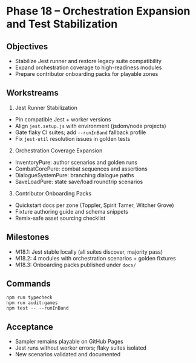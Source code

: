 # Phase 18 – Orchestration Expansion and Test Stabilization

## Objectives
- Stabilize Jest runner and restore legacy suite compatibility
- Expand orchestration coverage to high-readiness modules
- Prepare contributor onboarding packs for playable zones

## Workstreams
1) Jest Runner Stabilization
- Pin compatible Jest + worker versions
- Align `jest.setup.js` with environment (jsdom/node projects)
- Gate flaky CI suites; add `--runInBand` fallback profile
- Fix `jest-util` resolution issues in golden tests

2) Orchestration Coverage Expansion
- InventoryPure: author scenarios and golden runs
- CombatCorePure: combat sequences and assertions
- DialogueSystemPure: branching dialogue paths
- SaveLoadPure: state save/load roundtrip scenarios

3) Contributor Onboarding Packs
- Quickstart docs per zone (Toppler, Spirit Tamer, Witcher Grove)
- Fixture authoring guide and schema snippets
- Remix-safe asset sourcing checklist

## Milestones
- M18.1: Jest stable locally (all suites discover, majority pass)
- M18.2: 4 modules with orchestration scenarios + golden fixtures
- M18.3: Onboarding packs published under `docs/`

## Commands
```
npm run typecheck
npm run audit:games
npm test -- --runInBand
```

## Acceptance
- Sampler remains playable on GitHub Pages
- Jest runs without worker errors; flaky suites isolated
- New scenarios validated and documented